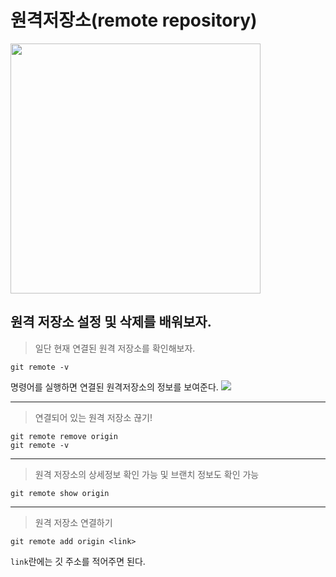 # 원격저장소(remote repository)

<image src="https://velog.velcdn.com/cloudflare/hippohami/763f57f5-5b66-4a2f-a117-79e603de2967/git.png" width="400">

## 원격 저장소 설정 및 삭제를 배워보자.

> 일단 현재 연결된 원격 저장소를 확인해보자.

```
git remote -v
```

명령어를 실행하면 연결된 원격저장소의 정보를 보여준다.
<image src="https://user-images.githubusercontent.com/104766571/210096667-8cf75441-1ca8-40d0-ab04-8de855d176c2.png">

---

> 연결되어 있는 원격 저장소 끊기!

```
git remote remove origin
git remote -v
```

---

> 원격 저장소의 상세정보 확인 가능 및 브랜치 정보도 확인 가능

```
git remote show origin
```

---

> 원격 저장소 연결하기

```
git remote add origin <link>
```

`link`란에는 깃 주소를 적어주면 된다.
